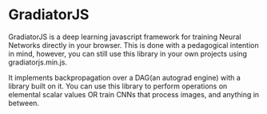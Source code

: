 # GradiatorJS

GradiatorJS is a deep learning javascript framework for training Neural Networks directly in your browser. 
This is done with a pedagogical intention in mind, however, you can still use this library in your own projects using gradiatorjs.min.js. 

It implements backpropagation over a DAG(an autograd engine) with a library built on it. You can use this library to perform operations on elemental scalar values OR train CNNs that process images, and anything in between. 